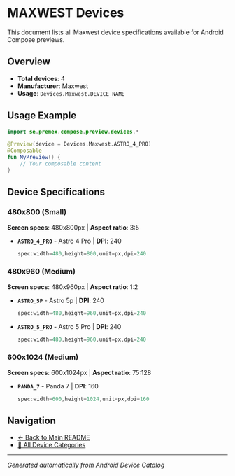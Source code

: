 # MAXWEST Devices

This document lists all Maxwest device specifications available for Android Compose previews.

## Overview

- **Total devices**: 4
- **Manufacturer**: Maxwest
- **Usage**: `Devices.Maxwest.DEVICE_NAME`

## Usage Example

```kotlin
import se.premex.compose.preview.devices.*

@Preview(device = Devices.Maxwest.ASTRO_4_PRO)
@Composable
fun MyPreview() {
    // Your composable content
}
```

## Device Specifications

### 480x800 (Small)

**Screen specs**: 480x800px | **Aspect ratio**: 3:5

- **`ASTRO_4_PRO`** - Astro 4 Pro | **DPI**: 240
  ```kotlin
  spec:width=480,height=800,unit=px,dpi=240
  ```

### 480x960 (Medium)

**Screen specs**: 480x960px | **Aspect ratio**: 1:2

- **`ASTRO_5P`** - Astro 5p | **DPI**: 240
  ```kotlin
  spec:width=480,height=960,unit=px,dpi=240
  ```

- **`ASTRO_5_PRO`** - Astro 5 Pro | **DPI**: 240
  ```kotlin
  spec:width=480,height=960,unit=px,dpi=240
  ```

### 600x1024 (Medium)

**Screen specs**: 600x1024px | **Aspect ratio**: 75:128

- **`PANDA_7`** - Panda 7 | **DPI**: 160
  ```kotlin
  spec:width=600,height=1024,unit=px,dpi=160
  ```

## Navigation

- [← Back to Main README](../../README.md)
- [📱 All Device Categories](../README.md)

---
*Generated automatically from Android Device Catalog*

